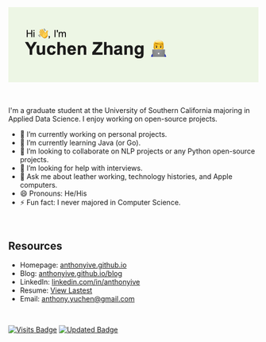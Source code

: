 ![header](header.png)

<br>

I'm a graduate student at the University of Southern California majoring in Applied Data Science. I enjoy working on open-source projects.

- 🔭 I’m currently working on personal projects.
- 🌱 I’m currently learning Java (or Go).
- 👯 I’m looking to collaborate on NLP projects or any Python open-source projects.
- 🤔 I’m looking for help with interviews.
- 💬 Ask me about leather working, technology histories, and Apple computers.
- 😄 Pronouns: He/His 
- ⚡ Fun fact: I never majored in Computer Science.

<br>

## Resources
- Homepage: [anthonyive.github.io](https://anthonyive.github.io)
- Blog: [anthonyive.github.io/blog](https://anthonyive.github.io/blog/)
- LinkedIn: [linkedin.com/in/anthonyive](https://www.linkedin.com/in/anthonyive)
- Resume: [View Lastest](https://docs.google.com/viewer?url=https://github.com/Anthonyive/resume/releases/latest/download/resume.pdf)
- Email: anthony.yuchen@gmail.com

<br>

[![Visits Badge](https://badges.pufler.dev/visits/anthonyive/anthonyive)](https://badges.pufler.dev)
[![Updated Badge](https://badges.pufler.dev/updated/anthonyive/anthonyive)](https://badges.pufler.dev)

<!-- ## Metrics

![Metrics](https://metrics.lecoq.io/anthonyive?template=classic&base.repositories=0&languages=1&stars=1&activity=1&notable=1&languages.limit=8&languages.sections=most-used&languages.colors=github&languages.threshold=0%25&languages.indepth=false&languages.recent.load=300&languages.recent.days=14&stars.limit=4&activity.limit=5&activity.load=300&activity.days=14&activity.filter=all&activity.visibility=all&activity.timestamps=false&notable.repositories=false&config.timezone=America%2FLos_Angeles) -->
